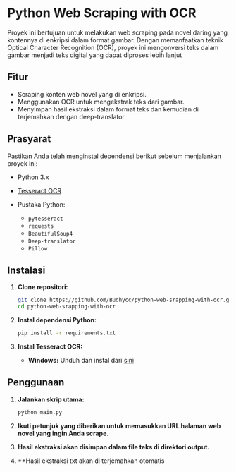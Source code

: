 # Python Web Scraping with OCR

Proyek ini bertujuan untuk melakukan web scraping pada novel daring yang kontennya di enkripsi dalam format gambar. Dengan memanfaatkan teknik Optical Character Recognition (OCR), proyek ini mengonversi teks dalam gambar menjadi teks digital yang dapat diproses lebih lanjut

## Fitur

* Scraping konten web novel yang di enkripsi.
* Menggunakan OCR untuk mengekstrak teks dari gambar.
* Menyimpan hasil ekstraksi dalam format teks dan kemudian di terjemahkan dengan deep-translator

## Prasyarat

Pastikan Anda telah menginstal dependensi berikut sebelum menjalankan proyek ini:

* Python 3.x
* [Tesseract OCR](https://github.com/tesseract-ocr/tesseract)
* Pustaka Python:

  * `pytesseract`
  * `requests`
  * `BeautifulSoup4`
  * `Deep-translator`
  * `Pillow`

## Instalasi

1. **Clone repositori:**

   ```bash
   git clone https://github.com/Budhycc/python-web-srapping-with-ocr.git
   cd python-web-srapping-with-ocr
   ```



2. **Instal dependensi Python:**

   ```bash
   pip install -r requirements.txt
   ```



3. **Instal Tesseract OCR:**

   * **Windows:** Unduh dan instal dari [sini](https://github.com/tesseract-ocr/tesseract/wiki)


## Penggunaan

1. **Jalankan skrip utama:**

   ```bash
   python main.py
   ```



2. **Ikuti petunjuk yang diberikan untuk memasukkan URL halaman web novel yang ingin Anda scrape.**

3. **Hasil ekstraksi akan disimpan dalam file teks di direktori output.**
 
4. **Hasil ekstraksi txt akan di terjemahkan otomatis

